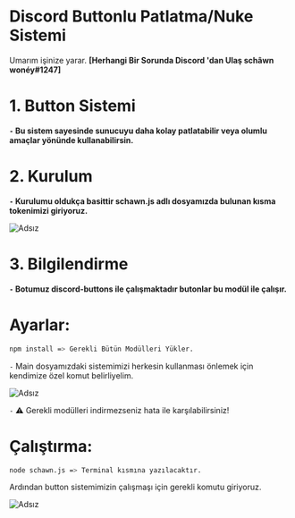 
# Discord Buttonlu Patlatma/Nuke Sistemi

Umarım işinize yarar. **[Herhangi Bir Sorunda Discord 'dan Ulaş schâwn wonéy#1247]**

# 1. Button Sistemi
**`-` Bu sistem sayesinde sunucuyu daha kolay patlatabilir veya olumlu amaçlar yönünde kullanabilirsin.**


# 2. Kurulum
**`-` Kurulumu oldukça basittir schawn.js adlı dosyamızda bulunan kısma tokenimizi giriyoruz.**

![Adsız](https://media.discordapp.net/attachments/923986783543378011/934091610176770148/unknown.png)

# 3. Bilgilendirme
**`-` Botumuz discord-buttons ile çalışmaktadır butonlar bu modül ile çalışır.**



# Ayarlar:
```sh
npm install => Gerekli Bütün Modülleri Yükler.
```

`-` Main dosyamızdaki sistemimizi herkesin kullanması önlemek için kendimize özel komut belirliyelim.

![Adsız](https://media.discordapp.net/attachments/923986783543378011/934093225583583242/unknown.png)

`-` ⚠️ Gerekli modülleri indirmezseniz hata ile karşılabilirsiniz!


# Çalıştırma:

```sh
node schawn.js => Terminal kısmına yazılacaktır.
```
Ardından button sistemimizin çalışmaşı için gerekli komutu giriyoruz.

![Adsız](https://media.discordapp.net/attachments/923986783543378011/934091571723378718/unknown.png)


